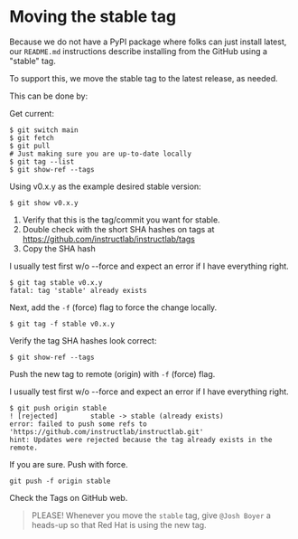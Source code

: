Moving the stable tag
=====================

Because we do not have a PyPI package where folks can just install latest, our `README.md` instructions describe installing from the GitHub using a "stable" tag.

To support this, we move the stable tag to the latest release, as needed.

This can be done by:

Get current:

```ShellSession
$ git switch main
$ git fetch
$ git pull
# Just making sure you are up-to-date locally
$ git tag --list
$ git show-ref --tags
```

Using v0.x.y as the example desired stable version:

```ShellSession
$ git show v0.x.y
```

1. Verify that this is the tag/commit you want for stable.
2. Double check with the short SHA hashes on tags at https://github.com/instructlab/instructlab/tags 
3. Copy the SHA hash

I usually test first w/o --force and expect an error if I have everything right.

```ShellSession
$ git tag stable v0.x.y
fatal: tag 'stable' already exists
```

Next, add the `-f` (force) flag to force the change locally.

```ShellSession
$ git tag -f stable v0.x.y
```

Verify the tag SHA hashes look correct:
```ShellSession
$ git show-ref --tags
```

Push the new tag to remote (origin) with `-f` (force) flag.

I usually test first w/o --force and expect an error if I have everything right.
```ShellSession
$ git push origin stable
! [rejected]        stable -> stable (already exists)
error: failed to push some refs to 'https://github.com/instructlab/instructlab.git'
hint: Updates were rejected because the tag already exists in the remote.

```

If you are sure. Push with force.
```ShellSession
git push -f origin stable
```

Check the Tags on GitHub web.

> PLEASE!  Whenever you move the `stable` tag, give `@Josh Boyer` a heads-up so that Red Hat is using the new tag.
